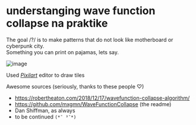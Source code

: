 # understanging wave function collapse na praktike

The goal /?/ is to make patterns that do not look like motherboard or cyberpunk city. </br> Something you can print on pajamas, lets say.</br>

![image](https://user-images.githubusercontent.com/85686319/236674733-0800f23b-129d-46a2-aa15-44d7020982af.png)


Used [_Pixilart_](https://www.pixilart.com/draw/3x3-is-mine-14451baec5937da) editor to draw tiles </br>

Awesome sources (seriously, thanks to these people ♡) 
- https://robertheaton.com/2018/12/17/wavefunction-collapse-algorithm/
- https://github.com/mxgmn/WaveFunctionCollapse (the readme)
- Dan Shiffman, as always 
- to be continued `(*¯ ³¯*)`
